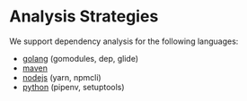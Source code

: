 # Analysis Strategies

We support dependency analysis for the following languages:

- [golang](strategies/golang.md) (gomodules, dep, glide)
- [maven](strategies/maven.md)
- [nodejs](strategies/nodejs.md) (yarn, npmcli)
- [python](strategies/python.md) (pipenv, setuptools)
